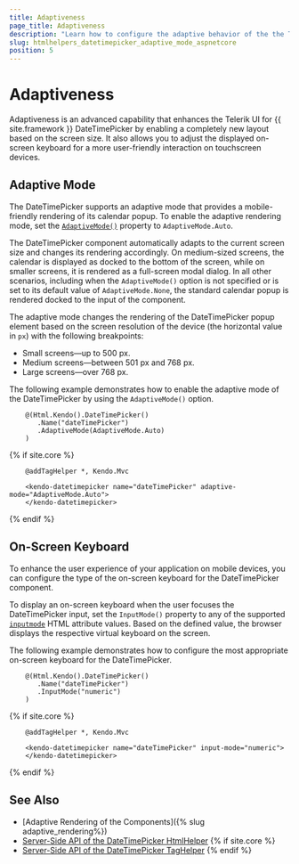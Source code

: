 ```yaml
---
title: Adaptiveness
page_title: Adaptiveness
description: "Learn how to configure the adaptive behavior of the the Telerik UI DateTimePicker component for {{ site.framework }}."
slug: htmlhelpers_datetimepicker_adaptive_mode_aspnetcore
position: 5
---
```


# Adaptiveness

Adaptiveness is an advanced capability that enhances the Telerik UI for {{ site.framework }} DateTimePicker by enabling a completely new layout based on the screen size. It also allows you to adjust the displayed on-screen keyboard for a more user-friendly interaction on touchscreen devices.

## Adaptive Mode

The DateTimePicker supports an adaptive mode that provides a mobile-friendly rendering of its calendar popup. To enable the adaptive rendering mode, set the [`AdaptiveMode()`](/api/kendo.mvc.ui.fluent/datetimepickerbuilder#adaptivemodekendomvcuiadaptivemode) property to `AdaptiveMode.Auto`.

The DateTimePicker component automatically adapts to the current screen size and changes its rendering accordingly. On medium-sized screens, the calendar is displayed as docked to the bottom of the screen, while on smaller screens, it is rendered as a full-screen modal dialog. In all other scenarios, including when the `AdaptiveMode()` option is not specified or is set to its default value of `AdaptiveMode.None`, the standard calendar popup is rendered docked to the input of the component.

The adaptive mode changes the rendering of the DateTimePicker popup element based on the screen resolution of the device (the horizontal value in `px`) with the following breakpoints:

* Small screens&mdash;up to 500 px.
* Medium screens&mdash;between 501 px and 768 px.
* Large screens&mdash;over 768 px.

The following example demonstrates how to enable the adaptive mode of the DateTimePicker by using the `AdaptiveMode()` option.

```HtmlHelper
    @(Html.Kendo().DateTimePicker()
       .Name("dateTimePicker")
       .AdaptiveMode(AdaptiveMode.Auto)
    )
```
{% if site.core %}
```TagHelper
    @addTagHelper *, Kendo.Mvc

    <kendo-datetimepicker name="dateTimePicker" adaptive-mode="AdaptiveMode.Auto">
    </kendo-datetimepicker>
```
{% endif %}

## On-Screen Keyboard

To enhance the user experience of your application on mobile devices, you can configure the type of the on-screen keyboard for the DateTimePicker component.

To display an on-screen keyboard when the user focuses the DateTimePicker input, set the `InputMode()` property to any of the supported <a href="https://developer.mozilla.org/en-US/docs/Web/HTML/Global_attributes/inputmode#values" target="_blank">`inputmode`</a> HTML attribute values. Based on the defined value, the browser displays the respective virtual keyboard on the screen.

The following example demonstrates how to configure the most appropriate on-screen keyboard for the DateTimePicker.

```HtmlHelper
    @(Html.Kendo().DateTimePicker()
       .Name("dateTimePicker")
       .InputMode("numeric")
    )
```
{% if site.core %}
```TagHelper
    @addTagHelper *, Kendo.Mvc

    <kendo-datetimepicker name="dateTimePicker" input-mode="numeric">
    </kendo-datetimepicker>
```
{% endif %}

## See Also

* [Adaptive Rendering of the Components]({% slug adaptive_rendering%})
* [Server-Side API of the DateTimePicker HtmlHelper](/api/datetimepicker)
{% if site.core %}
* [Server-Side API of the DateTimePicker TagHelper](/api/taghelpers/datetimepicker)
{% endif %}